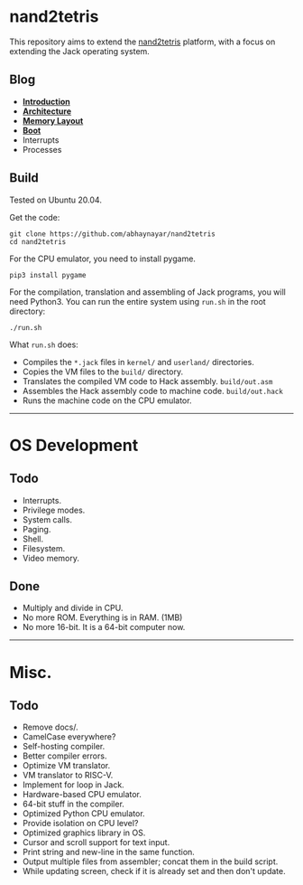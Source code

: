 # nand2tetris

This repository aims to extend the [nand2tetris](https://nand2tetris.org)
platform, with a focus on extending the Jack operating system.

## Blog

* **[Introduction](blog/intro.md)**
* **[Architecture](blog/arch.md)**
* **[Memory Layout](blog/memlay.md)**
* **[Boot](blog/boot.md)**
* Interrupts
* Processes

## Build
Tested on Ubuntu 20.04.

Get the code:

```
git clone https://github.com/abhaynayar/nand2tetris
cd nand2tetris
```

For the CPU emulator, you need to install pygame.

```
pip3 install pygame
```

For the compilation, translation and assembling of Jack programs, you will need
Python3. You can run the entire system using `run.sh` in the root directory:

```
./run.sh
```

What `run.sh` does:
- Compiles the `*.jack` files in `kernel/` and `userland/` directories.
- Copies the VM files to the `build/` directory.
- Translates the compiled VM code to Hack assembly. `build/out.asm`
- Assembles the Hack assembly code to machine code. `build/out.hack`
- Runs the machine code on the CPU emulator.

---

# OS Development
## Todo
- Interrupts.
- Privilege modes.
- System calls.
- Paging.
- Shell.
- Filesystem.
- Video memory.

## Done
- Multiply and divide in CPU.
- No more ROM. Everything is in RAM. (1MB)
- No more 16-bit. It is a 64-bit computer now.

---

# Misc.
## Todo
- Remove docs/.
- CamelCase everywhere?
- Self-hosting compiler.
- Better compiler errors.
- Optimize VM translator.
- VM translator to RISC-V.
- Implement for loop in Jack.
- Hardware-based CPU emulator.
- 64-bit stuff in the compiler.
- Optimized Python CPU emulator.
- Provide isolation on CPU level?
- Optimized graphics library in OS.
- Cursor and scroll support for text input.
- Print string and new-line in the same function.
- Output multiple files from assembler; concat them in the build script.
- While updating screen, check if it is already set and then don't update.
